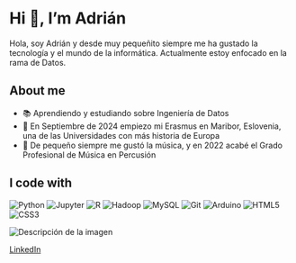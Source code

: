 # Hi 👋, I’m Adrián

Hola, soy Adrián y desde muy pequeñito siempre me ha gustado la tecnología y el mundo de la informática. Actualmente estoy enfocado en la rama de Datos.

## About me
- 📚 Aprendiendo y estudiando sobre Ingeniería de Datos
- 🎯 En Septiembre de 2024 empiezo mi Erasmus en Maribor, Eslovenia, una de las Universidades con más historia de Europa
- 🎵 De pequeño siempre me gustó la música, y en 2022 acabé el Grado Profesional de Música en Percusión

## I code with
![Python](https://img.shields.io/badge/-Python-000?&logo=python)
![Jupyter](https://img.shields.io/badge/-Jupyter-000?&logo=jupyter)
![R](https://img.shields.io/badge/-R-000?&logo=r)
![Hadoop](https://img.shields.io/badge/-Hadoop-000?&logo=apache-hadoop)
![MySQL](https://img.shields.io/badge/-MySQL-000?&logo=mysql)
![Git](https://img.shields.io/badge/-Git-000?&logo=git)
![Arduino](https://img.shields.io/badge/-Arduino-000?&logo=arduino)
![HTML5](https://img.shields.io/badge/-HTML5-000?&logo=html5)
![CSS3](https://img.shields.io/badge/-CSS3-000?&logo=css3)

![Descripción de la imagen](https://drive.google.com/uc?export=view&id=1--iNCwmqtWb4t_o1dkyUXFTOVr2PWg5F/view?usp=drive_link)

[LinkedIn](https://www.linkedin.com/in/adrián-freijeiro/)
